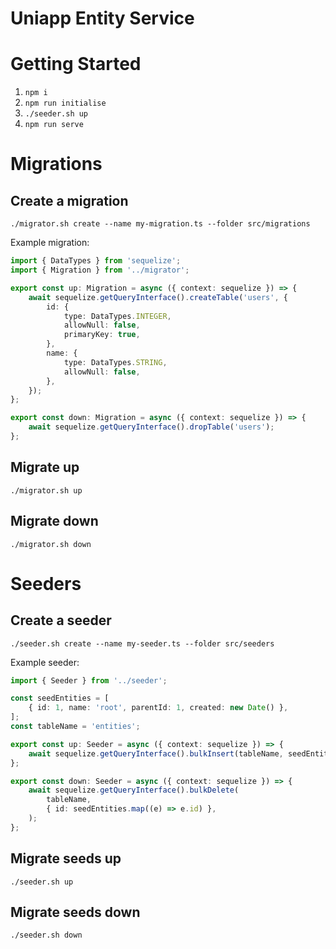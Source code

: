 Uniapp Entity Service
=====================

# Getting Started

1) `npm i`
2) `npm run initialise`
3) `./seeder.sh up`
4) `npm run serve`

# Migrations

## Create a migration

`./migrator.sh create --name my-migration.ts --folder src/migrations`

Example migration:

```typescript
import { DataTypes } from 'sequelize';
import { Migration } from '../migrator';

export const up: Migration = async ({ context: sequelize }) => {
    await sequelize.getQueryInterface().createTable('users', {
        id: {
            type: DataTypes.INTEGER,
            allowNull: false,
            primaryKey: true,
        },
        name: {
            type: DataTypes.STRING,
            allowNull: false,
        },
    });
};

export const down: Migration = async ({ context: sequelize }) => {
    await sequelize.getQueryInterface().dropTable('users');
};
```

## Migrate up

`./migrator.sh up`

## Migrate down

`./migrator.sh down`

# Seeders

## Create a seeder

`./seeder.sh create --name my-seeder.ts --folder src/seeders`

Example seeder:

```typescript
import { Seeder } from '../seeder';

const seedEntities = [
    { id: 1, name: 'root', parentId: 1, created: new Date() },
];
const tableName = 'entities';

export const up: Seeder = async ({ context: sequelize }) => {
    await sequelize.getQueryInterface().bulkInsert(tableName, seedEntities);
};

export const down: Seeder = async ({ context: sequelize }) => {
    await sequelize.getQueryInterface().bulkDelete(
        tableName,
        { id: seedEntities.map((e) => e.id) },
    );
};
```

## Migrate seeds up

`./seeder.sh up`

## Migrate seeds down

`./seeder.sh down`
